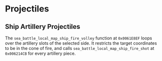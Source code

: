 # Projectiles

## Ship Artillery Projectiles
The `sea_battle_local_map_ship_fire_volley` function at `0x0061E8EF` loops over the artillery slots of the selected side.
It restricts the target coordinates to be in the cone of fire, and calls `sea_battle_local_map_ship_fire_shot` at `0x006214CB` for every artillery piece.
